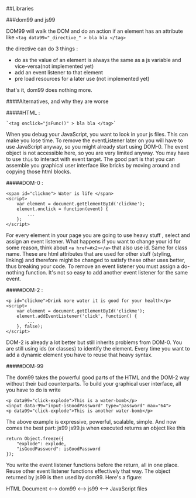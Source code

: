 ##Libraries


###dom99 and js99

DOM99 will walk the DOM and do an action if an element has an attribute like
   `<tag data99="_directive_" > bla bla </tag>`
   
the directive can do 3 things :

* do as the value of an element is always the same as a js variable and vice-versa(not implemented yet)
* add an event listener to that element
* pre load resources for a later use (not implemented yet)

that's it, dom99 does nothing more.


####Alternatives, and why they are worse


#####HTML : 

    `<tag onclick="jsFunc()" > bla bla </tag>`

When you debug your JavaScript, you want to look in your js files. This can make you lose time. To remove the eventListener later on you will have to use JavaScript anyway, so you might already start using DOM-0. The event object is not accessible here, so you are very limited anyway. You may have to use `this` to interact with event target. The good part is that you can assemble you graphical user interface like bricks by moving around and copying those html blocks.


#####DOM-0 :

    <span id="clickme"> Water is life </span>
    <script>
        var element = document.getElementById('clickme');
        element.onclick = function(event) {
            ...
        };
    </script>
    
For every element in your page you are going to use heavy stuff , select and assign an event listener. What happens if you want to change your id for some reason, think about `<a href=#x2></a>` that also use id. Same for class name. These are html attributes that are used for other stuff (styling, linking) and therefore might be changed to satisfy these other uses better, thus breaking your code. To remove an event listener you must assign a do-nothing function. It's not so easy to add another event listener for the same event.


#####DOM-2 :

    <p id="clickme">Drink more water it is good for your health</p>
    <script>
        var element = document.getElementById('clickme');
        element.addEventListener('click', function() {
            ...
        }, false);
    </script>
    
DOM-2 is already a lot better but still inherits problems from DOM-0. You are still using ids (or classes) to identify the element. Every time you want to add a dynamic element you have to reuse that heavy syntax.

#####DOM-99


The dom99 takes the powerful good parts of the HTML and the DOM-2 way without their bad counterparts. To build your graphical user interface, all you have to do is write 

    <p data99="click-explode">This is a water-bomb</p>
    <input data-99="input-isGoodPassword" type="password" max="64">
    <p data99="click-explode">This is another water-bomb</p>
    
The above example is expressive, powerful, scalable, simple. And now comes the best part: js99
js99.js when executed returns an object like this

    return Object.freeze({
        "explode": explode,
        "isGoodPassword": isGoodPassword
    });
    
You write the event listener functions before the return, all in one place. Reuse other event listener functions effectively that way. The object returned by js99 is then used by dom99. Here's a figure:

HTML Document <--> dom99 <--> js99 <--> JavaScript files


